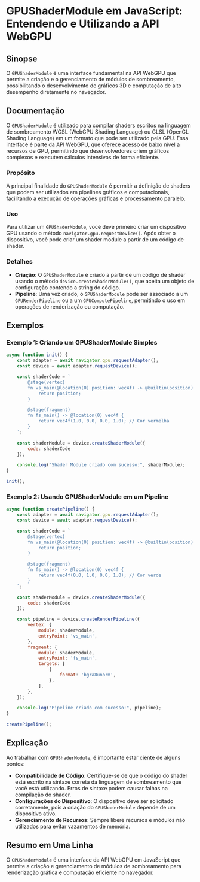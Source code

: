 <!--
Meta Description: # GPUShaderModule em JavaScript: Entendendo e Utilizando a API WebGPU ## Sinopse O `GPUShaderModule` é uma interface fundamental na API WebGPU que per...
Meta Keywords: gpushadermodule, que, const, vec4f, gpu
-->

# GPUShaderModule em JavaScript: Entendendo e Utilizando a API WebGPU

## Sinopse
O `GPUShaderModule` é uma interface fundamental na API WebGPU que permite a criação e o gerenciamento de módulos de sombreamento, possibilitando o desenvolvimento de gráficos 3D e computação de alto desempenho diretamente no navegador.

## Documentação
O `GPUShaderModule` é utilizado para compilar shaders escritos na linguagem de sombreamento WGSL (WebGPU Shading Language) ou GLSL (OpenGL Shading Language) em um formato que pode ser utilizado pela GPU. Essa interface é parte da API WebGPU, que oferece acesso de baixo nível a recursos de GPU, permitindo que desenvolvedores criem gráficos complexos e executem cálculos intensivos de forma eficiente.

### Propósito
A principal finalidade do `GPUShaderModule` é permitir a definição de shaders que podem ser utilizados em pipelines gráficos e computacionais, facilitando a execução de operações gráficas e processamento paralelo.

### Uso
Para utilizar um `GPUShaderModule`, você deve primeiro criar um dispositivo GPU usando o método `navigator.gpu.requestDevice()`. Após obter o dispositivo, você pode criar um shader module a partir de um código de shader.

### Detalhes
- **Criação**: O `GPUShaderModule` é criado a partir de um código de shader usando o método `device.createShaderModule()`, que aceita um objeto de configuração contendo a string do código.
- **Pipeline**: Uma vez criado, o `GPUShaderModule` pode ser associado a um `GPURenderPipeline` ou a um `GPUComputePipeline`, permitindo o uso em operações de renderização ou computação.

## Exemplos

### Exemplo 1: Criando um GPUShaderModule Simples
```javascript
async function init() {
    const adapter = await navigator.gpu.requestAdapter();
    const device = await adapter.requestDevice();

    const shaderCode = `
        @stage(vertex)
        fn vs_main(@location(0) position: vec4f) -> @builtin(position) vec4f {
            return position;
        }

        @stage(fragment)
        fn fs_main() -> @location(0) vec4f {
            return vec4f(1.0, 0.0, 0.0, 1.0); // Cor vermelha
        }
    `;

    const shaderModule = device.createShaderModule({
        code: shaderCode
    });

    console.log("Shader Module criado com sucesso:", shaderModule);
}

init();
```

### Exemplo 2: Usando GPUShaderModule em um Pipeline
```javascript
async function createPipeline() {
    const adapter = await navigator.gpu.requestAdapter();
    const device = await adapter.requestDevice();

    const shaderCode = `
        @stage(vertex)
        fn vs_main(@location(0) position: vec4f) -> @builtin(position) vec4f {
            return position;
        }

        @stage(fragment)
        fn fs_main() -> @location(0) vec4f {
            return vec4f(0.0, 1.0, 0.0, 1.0); // Cor verde
        }
    `;

    const shaderModule = device.createShaderModule({
        code: shaderCode
    });

    const pipeline = device.createRenderPipeline({
        vertex: {
            module: shaderModule,
            entryPoint: 'vs_main',
        },
        fragment: {
            module: shaderModule,
            entryPoint: 'fs_main',
            targets: [
                {
                    format: 'bgra8unorm',
                },
            ],
        },
    });

    console.log("Pipeline criado com sucesso:", pipeline);
}

createPipeline();
```

## Explicação
Ao trabalhar com `GPUShaderModule`, é importante estar ciente de alguns pontos:

- **Compatibilidade de Código**: Certifique-se de que o código do shader está escrito na sintaxe correta da linguagem de sombreamento que você está utilizando. Erros de sintaxe podem causar falhas na compilação do shader.
- **Configurações do Dispositivo**: O dispositivo deve ser solicitado corretamente, pois a criação do `GPUShaderModule` depende de um dispositivo ativo.
- **Gerenciamento de Recursos**: Sempre libere recursos e módulos não utilizados para evitar vazamentos de memória.

## Resumo em Uma Linha
O `GPUShaderModule` é uma interface da API WebGPU em JavaScript que permite a criação e gerenciamento de módulos de sombreamento para renderização gráfica e computação eficiente no navegador.